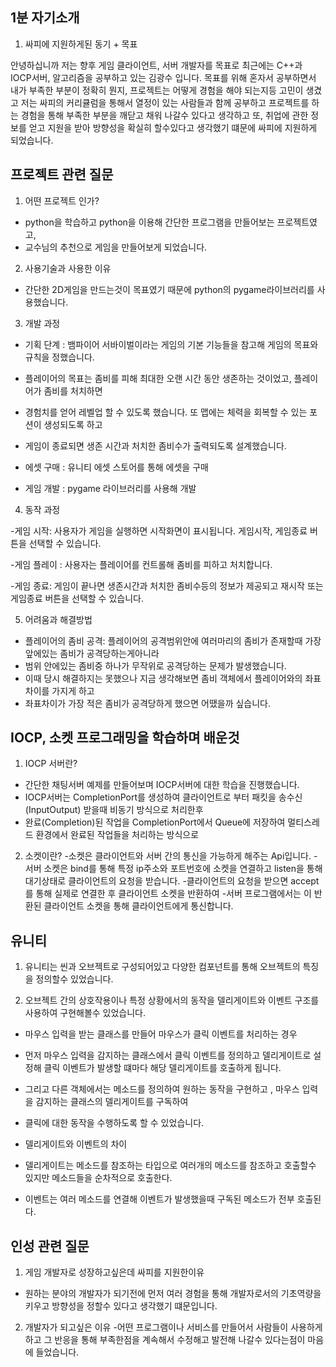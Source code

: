 ## 1분 자기소개 
1. 싸피에 지원하게된 동기 + 목표

안녕하십니까 저는 향후 게임 클라이언트, 서버 개발자를 목표로 최근에는 C++과 IOCP서버, 알고리즘을 공부하고 있는 김광수 입니다.
목표를 위해 혼자서 공부하면서 내가 부족한 부분이 정확히 뭔지, 프로젝트는 어떻게 경험을 해야 되는지등 고민이 생겼고 저는 싸피의 커리큘럼을 통해서 열정이 있는 사람들과 함께 공부하고 프로젝트를 하는 경험을 통해 부족한 부분을 깨닫고 채워 나갈수 있다고 생각하고 또, 취업에 관한 정보를 얻고 지원을 받아 방향성을 확실히 할수있다고 생각했기 떄문에 싸피에 지원하게 되었습니다.

## 프로젝트 관련 질문

1. 어떤 프로젝트 인가?
- python을 학습하고 python을 이용해 간단한 프로그램을 만들어보는 프로젝트였고,
- 교수님의 추천으로 게임을 만들어보게 되었습니다.

2. 사용기술과 사용한 이유
- 간단한 2D게임을 만드는것이 목표였기 때문에 python의 pygame라이브러리를 사용했습니다.

3. 개발 과정

- 기획 단계 : 뱀파이어 서바이벌이라는 게임의 기본 기능들을 참고해 게임의 목표와 규칙을 정했습니다.
- 플레이어의 목표는 좀비를 피해 최대한 오랜 시간 동안 생존하는 것이었고, 플레이어가 좀비를 처치하면 
- 경험치를 얻어 레벨업 할 수 있도록 했습니다. 또 맵에는 체력을 회복할 수 있는 포션이 생성되도록 하고
- 게임이 종료되면 생존 시간과 처치한 좀비수가 출력되도록 설계했습니다.

- 에셋 구매 : 유니티 에셋 스토어를 통해 에셋을 구매
 
- 게임 개발 : pygame 라이브러리를 사용해 개발

4. 동작 과정

-게임 시작: 사용자가 게임을 실행하면 시작화면이 표시됩니다. 게임시작, 게임종료 버튼을 선택할 수 있습니다.

-게임 플레이 : 사용자는 플레이어를 컨트롤해 좀비를 피하고 처치합니다. 

-게임 종료: 게임이 끝나면 생존시간과 처치한 좀비수등의 정보가 제공되고 재시작 또는 게임종료 버튼을 선택할 수 있습니다.

5. 어려움과 해결방법

- 플레이어의 좀비 공격: 플레이어의 공격범위안에 여러마리의 좀비가 존재할때 가장 앞에있는 좀비가 공격당하는게아니라
- 범위 안에있는 좀비중 하나가 무작위로 공격당하는 문제가 발생했습니다.
- 이때 당시 해결하지는 못했으나 지금 생각해보면 좀비 객체에서 플레이어와의 좌표차이를 가지게 하고
- 좌표차이가 가장 적은 좀비가 공격당하게 했으면 어땠을까 싶습니다.

## IOCP, 소켓 프로그래밍을 학습하며 배운것

1. IOCP 서버란?
- 간단한 채팅서버 예제를 만들어보며 IOCP서버에 대한 학습을 진행했습니다.
- IOCP서버는 CompletionPort를 생성하여 클라이언트로 부터 패킷을 송수신(InputOutput) 받을때 비동기 방식으로 처리한후
- 완료(Completion)된 작업을 CompletionPort에서 Queue에 저장하여 멀티스레드 환경에서 완료된 작업들을 처리하는 방식으로

2. 소켓이란?
-소켓은 클라이언트와 서버 간의 통신을 가능하게 해주는 Api입니다.
-서버 소켓은 bind를 통해 특정 ip주소와 포트번호에 소켓을 연결하고 listen을 통해 대기상태로 클라이언트의 요청을 받습니다.
-클라이언트의 요청을 받으면 accept를 통해 실제로 연결한 후 클라이언트 소켓을 반환하여
-서버 프로그램에서는 이 반환된 클라이언트 소켓을 통해 클라이언트에게 통신합니다.

## 유니티

1. 유니티는 씬과 오브젝트로 구성되어있고 다양한 컴포넌트를 통해 오브젝트의 특징을 정의할수 있었습니다.

2. 오브젝트 간의 상호작용이나 특정 상황에서의 동작을 델리게이트와 이벤트 구조를 사용하여 구현해볼수 있었습니다.
- 마우스 입력을 받는 클래스를 만들어 마우스가 클릭 이벤트를 처리하는 경우
- 먼저 마우스 입력을 감지하는 클래스에서 클릭 이벤트를 정의하고 델리게이트로 설정해 클릭 이벤트가 발생할 떄마다 해당 델리게이트를 호출하게 됩니다.
- 그리고 다른 객체에서는 메소드를 정의하여 원하는 동작을 구현하고 , 마우스 입력을 감지하는 클래스의 델리게이트를 구독하여 
- 클릭에 대한 동작을 수행하도록 할 수 있었습니다.

- 델리게이트와 이벤트의 차이
- 델리게이트는 메소드를 참조하는 타입으로 여러개의 메소드를 참조하고 호출할수 있지만 메소드들을 순차적으로 호출한다.
- 이벤트는 여러 메소드를 연결해 이벤트가 발생했을때 구독된 메소드가 전부 호출된다.


## 인성 관련 질문
1. 게임 개발자로 성장하고싶은데 싸피를 지원한이유
- 원하는 분야의 개발자가 되기전에 먼저 여러 경험을 통해 개발자로서의 기초역량을 키우고 방향성을 정할수 있다고 생각했기 떄문입니다.

2. 개발자가 되고싶은 이유
-어떤 프로그램이나 서비스를 만들어서 사람들이 사용하게하고 그 반응을 통해 부족한점을 계속해서 수정해고 발전해 나갈수 있다는점이 마음에 들었습니다.
